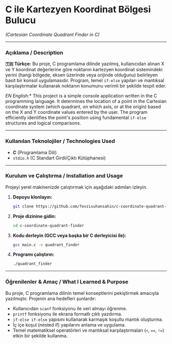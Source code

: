 # C ile Kartezyen Koordinat Bölgesi Bulucu
*(Cartesian Coordinate Quadrant Finder in C)*

---

### Açıklama / Description

**🇹🇷 Türkçe:**
Bu proje, C programlama dilinde yazılmış, kullanıcıdan alınan X ve Y koordinat değerlerine göre noktanın kartezyen koordinat sistemindeki yerini (hangi bölgede, eksen üzerinde veya orijinde olduğunu) belirleyen basit bir konsol uygulamasıdır. Program, temel `if-else` yapıları ve mantıksal karşılaştırmalar kullanarak noktanın konumunu verimli bir şekilde tespit eder.

*EN English:**
This project is a simple console application written in the C programming language. It determines the location of a point in the Cartesian coordinate system (which quadrant, on which axis, or at the origin) based on the X and Y coordinate values entered by the user. The program efficiently identifies the point's position using fundamental `if-else` structures and logical comparisons.

---

### Kullanılan Teknolojiler / Technologies Used

*   **C** (Programlama Dili)
*   `stdio.h` (C Standart Girdi/Çıktı Kütüphanesi)

---

### Kurulum ve Çalıştırma / Installation and Usage

Projeyi yerel makinenizde çalıştırmak için aşağıdaki adımları izleyin.

1.  **Depoyu klonlayın:**
    ```bash
    git clone https://github.com/fevzisuhansahin/c-coordinate-quadrant-finder.git
    ```

2.  **Proje dizinine gidin:**
    ```bash
    cd c-coordinate-quadrant-finder
    ```

3.  **Kodu derleyin (GCC veya başka bir C derleyicisi ile):**
    ```bash
    gcc main.c -o quadrant_finder
    ```

4.  **Programı çalıştırın:**
    ```bash
    ./quadrant_finder
    ```

---

### Öğrenilenler & Amaç / What I Learned & Purpose

Bu proje, C programlama dilinin temel konseptlerini pekiştirmek amacıyla yazılmıştır. Projenin ana hedefleri şunlardır:

*   Kullanıcıdan `scanf` fonksiyonu ile veri almayı öğrenme.
*   `printf` fonksiyonu ile ekrana formatlı çıktı yazdırma.
*   `if-else if-else` yapısını kullanarak karmaşık koşullu mantık oluşturma.
*   İç içe koşul (nested if) yapılarını anlama ve uygulama.
*   Temel matematiksel operatörleri ve mantıksal karşılaştırmaları (`<`, `==`, `!=`) etkin bir şekilde kullanma.
